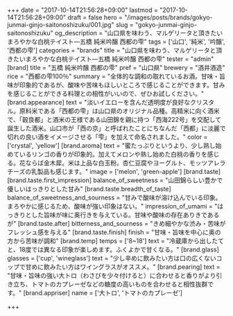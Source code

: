 +++
date = "2017-10-14T21:56:28+09:00"
lastmod = "2017-10-14T21:56:28+09:00"
draft = false
hero = "/images/posts/brands/gokyo-junmai-ginjo-saitonoshizuku/001.jpg"
slug = "gokyo-junmai-ginjo-saitonoshizuku"
og_description = "山口県を味わう、マルゲリータと頂きたいまろやかな白桃テイスト—五橋 純米吟醸 西都の雫"
tags = ['山口', '純米', '吟醸', '西都の雫']
categories = "brands"
title = "山口県を味わう、マルゲリータと頂きたいまろやかな白桃テイスト—五橋 純米吟醸 西都の雫"
tester = "admin"
[brand]
  title = "五橋 純米吟醸 西都の雫"
  pref = "山口県"
  brewery = "酒井酒造"
  rice = "西都の雫100％"
  summary = "全体的な調和の取れているお酒。甘味・旨味が印象的であるが、酸味や苦味もほしいところで感じることができます。甘みを感じることができる料理との相性がいいので、ぜひお試しください。"
  [brand.appearance]
    text = "淡いイエローを含んだ透明度が良好なクリスタル。原料米である「西都の雫」は山口県のオリジナル品種。高精米に向く酒米で、「穀良都」と酒米の王様である山田錦を親に持つ「西海222号」を交配して誕生した酒米。山口市が「西の京」と呼ばれたことにちなんだ「西都」に淡麗で切れの良い酒をイメージさせる「雫」を加えて命名されました。"
    color = ['crystal', 'yellow']
  [brand.aroma]
    text = "蜜たっぷりというより、少し熟し始めているリンゴの香りが印象的。加えてメロンや熟し始めた白桃の香りを感じる。花ならば金木犀。米は上品な白玉粉。杏仁豆腐やヨーグルト、モッツアレラチーズの乳製品も感じます。"
    image = ['melon', 'green-apple']
  [brand.taste]
    [brand.taste.first_impression]
      balance_of_sweetness = "山田錦らしい豊かで優しいはっきりとした甘み"
    [brand.taste.breadth_of_taste]
      balance_of_sweetness_and_sourness = "甘みで酸味が溶け込んでいる印象。まろやかに感じるため、酸味が強い印象はない。"
      impression_of_umami = "はっきりとした旨味が味に奥行きを与えている。甘味や酸味の存在ありきであるが"
    [brand.taste.after]
      bitterness_and_sourness = "きめ細やかな渋み・苦味がフレッシュ感を与える"
    [brand.taste.finish]
      finish = "甘味・旨味を中心に奥の方から苦味が調和"
  [brand.temp]
    temps = ['8~18']
    text = "冷蔵庫から出したてと、18度では異なる印象が楽しめます。ふくよかで甘くなる。"
  [brand.glass]
    glasses = ['cup', 'wineglass']
    text = "少し辛めに飲みたい方は口の広くないコップで甘めに飲みたい方はワイングラスがオススメ。"
  [brand.pearing]
    text = "甘味・旨味の強い大トロ（わさびを少々付けると）に合わせると香りがより引き立ち、トマトのカプレーゼなどの糖度の高いものを合わせると相性抜群です。"
  [brand.appriser]
    name = ['大トロ', 'トマトのカプレーゼ']

+++

